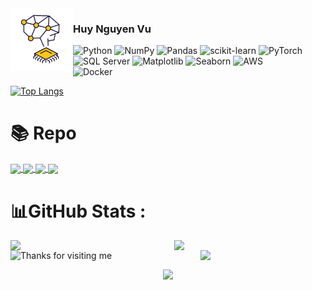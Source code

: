 <img align='left' src='https://github.com/vuhuyng/vuhuyng/blob/main/AI.gif' width='100' height='100'>
<h3>Huy Nguyen Vu </h3>






![Python](https://img.shields.io/badge/python-3670A0?style=plastic&logo=python&logoColor=ffdd54) ![NumPy](https://img.shields.io/badge/numpy-%23013243.svg?style=plastic&logo=numpy&logoColor=white) ![Pandas](https://img.shields.io/badge/pandas-%23150458.svg?style=plastic&logo=pandas&logoColor=white) ![scikit-learn](https://img.shields.io/badge/scikit--learn-%23F7931E.svg?style=plastic&logo=scikit-learn&logoColor=white) ![PyTorch](https://img.shields.io/badge/PyTorch-%23EE4C2C.svg?style=plastic&logo=PyTorch&logoColor=white)
![SQL Server](https://img.shields.io/badge/SQL%20Server-%23CC2927.svg?style=plastic&logo=microsoft-sql-server&logoColor=white) 
![Matplotlib](https://img.shields.io/badge/Matplotlib-%23ffffff.svg?style=plastic&logo=matplotlib&logoColor=black) 
![Seaborn](https://img.shields.io/badge/Seaborn-%23150458.svg?style=plastic&logo=seaborn&logoColor=white)
![AWS](https://img.shields.io/badge/AWS-%23FF9900.svg?style=plastic&logo=amazon-aws&logoColor=white)  
![Docker](https://img.shields.io/badge/Docker-%230db7ed.svg?style=plastic&logo=docker&logoColor=white)  

[![Top Langs](https://github-readme-stats.vercel.app/api/top-langs/?username=vuhuyng04&theme=radical)](https://github.com/anuraghazra/github-readme-stats)

# 📚 **Repo**

<a href="https://github.com/vuhuyng04/AIO2024-Exercise">
  <img align="center" src="https://github-readme-stats.vercel.app/api/pin/?username=vuhuyng04&repo=AIO2024-Exercise&theme=onedark&cache_seconds=1800" />
</a>


<a href="https://github.com/vuhuyng04/Resnet4Weather-Classifier">
  <img align="center" src="https://github-readme-stats.vercel.app/api/pin/?username=vuhuyng04&repo=Resnet4Weather-Classifier&theme=onedark&cache_seconds=1800" />
</a>

<a href="https://github.com/vuhuyng04/finetune-bert-ntc-scv-sentiment">
  <img align="center" src="https://github-readme-stats.vercel.app/api/pin/?username=vuhuyng04&repo=finetune-bert-ntc-scv-sentiment&theme=onedark&cache_seconds=1800" />
</a>

<a href="https://github.com/vuhuyng04/VNFood_Img_Retrival">
  <img align="center" src="https://github-readme-stats.vercel.app/api/pin/?username=vuhuyng04&repo=VNFood_Img_Retrival&theme=onedark&cache_seconds=1800" />
</a>









# 📊GitHub Stats :
<div style="display: flex; justify-content: space-between;">
    <img width="48%" src="https://github-readme-stats.vercel.app/api?username=vuhuyng04&theme=radical&hide_border=false&include_all_commits=false&count_private=false" />
    <img width="48%" src="https://github-readme-streak-stats.herokuapp.com/?user=vuhuyng04&theme=radical&hide_border=false" />
    
</div>











<img align='right' src='https://user-images.githubusercontent.com/5713670/87202985-820dcb80-c2b6-11ea-9f56-7ec461c497c3.gif' width='200'>
<img height="120" alt="Thanks for visiting me" width="100%" src="https://raw.githubusercontent.com/BrunnerLivio/brunnerlivio/master/images/marquee.svg" />
<p align="center">
  <img src="https://capsule-render.vercel.app/api?type=waving&color=gradient&height=60&section=footer&width=100"/>
</p>




